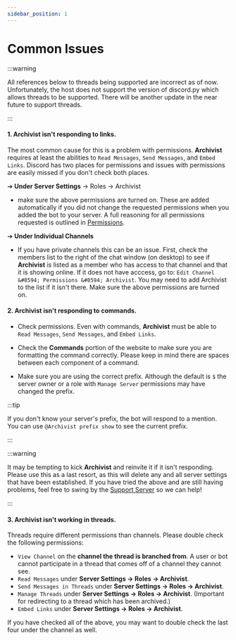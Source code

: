 ```yaml
---
sidebar_position: 1
---
```


# Common Issues

:::warning

All references below to threads being supported are incorrect as of now. Unfortunately, the host does not support the version of discord.py which allows threads to be supported. There will be another update in the near future to support threads.

:::

#### 1. **Archivist** isn't responding to links. ####
The most common cause for this is a problem with permissions. **Archivist** requires at least the abilities to `Read Messages`, `Send Messages`, and `Embed Links`. Discord has two places for permissions and issues with permissions are easily missed if you don't check both places.

➔ **Under Server Settings** &#8594; Roles &#8594; Archivist
- make sure the above permissions are turned on. These are added automatically if you did not change the requested permissions when you added the bot to your server. A full reasoning for all permissions requested is outlined in [Permissions](./permissions).

➔ **Under Individual Channels**
- If you have private channels this can be an issue. First, check the members list to the right of the chat window (on desktop) to see if **Archivist** is listed as a member who has access to that channel and that it is showing online. If it does not have acccess, go to: `Edit Channel &#8594; Permissions &#8594; Archivist`. You may need to add Archivist to the list if it isn't there. Make sure the above permissions are turned on.

#### 2. **Archivist** isn't responding to commands. ####
- Check permissions. Even with commands, **Archivist** must be able to `Read Messages`, `Send Messages`, and `Embed Links`.

- Check the **Commands** portion of the website to make sure you are formatting the command correctly. Please keep in mind there are spaces between each component of a command.

- Make sure you are using the correct prefix. Although the default is `$` the server owner or a role with `Manage Server` permissions may have changed the prefix.

:::tip

If you don't know your server's prefix, the bot will respond to a mention. You can use `@Archivist prefix show` to see the current prefix.

:::

:::warning

It may be tempting to kick **Archivist** and reinvite it if it isn't responding. Please use this as a last resort, as this will delete any and all server settings that have been established. If you have tried the above and are still having problems, feel free to swing by the [Support Server](https://discord.gg/FzhC9bVFva) so we can help!

:::

#### 3. **Archivist** isn't working in threads. ####
Threads require different permissions than channels. Please double check the following permissions:
- `View Channel` on the **channel the thread is branched from**. A user or bot cannot participate in a thread that comes off of a channel they cannot see.
- `Read Messages` under **Server Settings &#8594; Roles &#8594; Archivist**.
- `Send Messages in Threads` under **Server Settings &#8594; Roles &#8594; Archivist**.
- `Manage Threads` under **Server Settings &#8594; Roles &#8594; Archivist**. (Important for redirecting to a thread which has been archived.)
- `Embed Links` under **Server Settings &#8594; Roles &#8594; Archivist**.

If you have checked all of the above, you may want to double check the last four under the channel as well.
